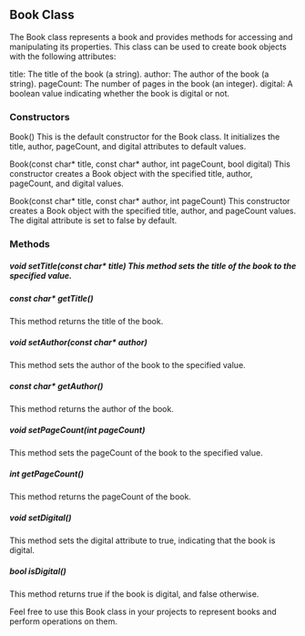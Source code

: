 <h2> Book Class </h2>
The Book class represents a book and provides methods for accessing and manipulating its properties. This class can be used to create book objects with the following attributes:

title: The title of the book (a string).
author: The author of the book (a string).
pageCount: The number of pages in the book (an integer).
digital: A boolean value indicating whether the book is digital or not.

<h3> Constructors </h3>
Book()
This is the default constructor for the Book class. It initializes the title, author, pageCount, and digital attributes to default values.

Book(const char* title, const char* author, int pageCount, bool digital)
This constructor creates a Book object with the specified title, author, pageCount, and digital values.

Book(const char* title, const char* author, int pageCount)
This constructor creates a Book object with the specified title, author, and pageCount values. The digital attribute is set to false by default.

<h3> Methods </h3>
<h5> void setTitle(const char* title)
This method sets the title of the book to the specified value.

  <h5> const char* getTitle() </h5>
This method returns the title of the book.

  <h5> void setAuthor(const char* author) </h5>
This method sets the author of the book to the specified value.

  <h5> const char* getAuthor()  </h5>
This method returns the author of the book.

  <h5> void setPageCount(int pageCount) </h5>
This method sets the pageCount of the book to the specified value.

  <h5> int getPageCount() </h5>
This method returns the pageCount of the book.

  <h5> void setDigital() </h5>
This method sets the digital attribute to true, indicating that the book is digital.

  <h5> bool isDigital() </h5>
This method returns true if the book is digital, and false otherwise.

Feel free to use this Book class in your projects to represent books and perform operations on them.
